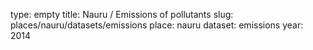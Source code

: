 type: empty
title: Nauru / Emissions of pollutants
slug: places/nauru/datasets/emissions
place: nauru
dataset: emissions
year: 2014
